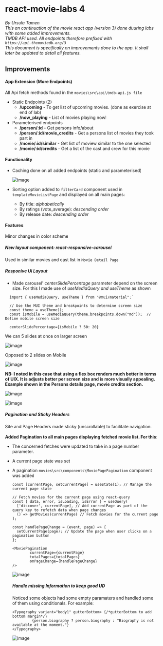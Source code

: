# react-movie-labs 4
###### By Ursula Tamen <br> This an continuation of the movie react app (version 3) done duuring labs with some added improvements. <br> TMDB API used. All endpoints therefore prefixed with `https://api.themoviedb.org/3`<br>This document is specifically on improvements done to the app. It shall later be updated to detail all features.

## Improvements
#### App Extension (More Endpoints)
All Api fetch methods found in the `movies\src\api\tmdb-api.js file` <br>
- Static Endpoints (2) 
  - **/upcoming** - To get list of upcoming movies. (done as exercise at end of lab) 
  - **/now_playing** - List of movies playing now!
- Parameterised endpoints
  -  **/person/:id** - Get persons info/about
  -  **/person/:id/movie_credits** - Get a persons list of movies they took part in
  -  **/movie/:id/similar** - Get list of moview similar to the one selected
  -  **/movie/:id/credits** - Get a list of the cast and crew for this movie
#### Functionality
- Caching done on all added endpoints (static and parameterised) <br>
  
  ![image](https://github.com/user-attachments/assets/992433bf-01f9-4858-8089-db3797965db3)

- Sorting option added to `filterCard` component used in `templateMovieListPage` and displayed on all main pages:
  - By title: _alphabetically_
  - By ratings (vote_average): _descending order_
  - By release date: _descending order_

#### Features
Minor changes in color scheme
##### New layout component: react-responsive-carousel
  Used in similar movies and cast list in `Movie Detail Page`
##### Responive UI Layout
  - Made carousel' _centerSlidePercentage_ parameter depend on the screen size. For this I made use of _useMediaQuery and useTheme_ as shown <br>
```
  import { useMediaQuery, useTheme } from "@mui/material";`

  // Use the MUI theme and breakpoints to determine screen size
  const theme = useTheme();
  const isMobile = useMediaQuery(theme.breakpoints.down("md"));  // Define mobile screen size

  centerSlidePercentage={isMobile ? 50: 20}
```
 We can 5 slides at once on larger screen
 
 ![image](https://github.com/user-attachments/assets/ef971ae2-cba3-4b73-9f6c-68ef94135587)

 Opposed to 2 slides on Mobile

 ![image](https://github.com/user-attachments/assets/5b04dfd1-63ad-4d21-8c85-0c21822094c8)

 **NB: I noted in this case that  using a flex box renders much better in terms of UIX. It is adjusts better per screen size and is more visually appealing. Example shown in the Persons details page, movie credits section.**

 ![image](https://github.com/user-attachments/assets/6e86df2a-0317-46dc-a5a0-222ecb645165)

 ![image](https://github.com/user-attachments/assets/a32d82ee-b270-47be-9b9a-29749781395a)

##### Pagination and Sticky Headers
Site and Page Headers made sticky (unscrollable) to facilitate navigation. <br> <br>
__Added Pagination to all main pages displaying fetched movie list. For this:__ <br>
- The concerned fetches were updated to take in a page number parameter.
- A current page state was set
- A pagination `movies\src\components\MoviePagePagination` component was added

  ```
  const [currentPage, setCurrentPage] = useState(1); // Manage the current page state

  // Fetch movies for the current page using react-query
  const { data, error, isLoading, isError } = useQuery(
    ['discover', currentPage], // Add currentPage as part of the query key to refetch data when page changes
    () => getMovies(currentPage) // Fetch movies for the current page
  );

  const handlePageChange = (event, page) => {
    setCurrentPage(page); // Update the page when user clicks on a pagination button
  };
  
  ```

  ```
  <MoviePagination
          currentPage={currentPage}
          totalPages={totalPages}
          onPageChange={handlePageChange}
  />
  ```

  ![image](https://github.com/user-attachments/assets/046e617f-158e-45a3-997b-5afa269a9cb8)

  ##### Handle missing Information to keep good UD
  Noticed some objects had some empty paramaters and handled some of them using conditionals. For example:
  ```
  <Typography variant="body1" gutterBottom> {/*gutterBottom to add bottom margin*/}
           {person.biography ? person.biography : "Biography is not available at the moment."}
  </Typography>
  ```
  ![image](https://github.com/user-attachments/assets/4b8bc10e-3fd1-453d-9b9a-4e7f30aa10ff)






